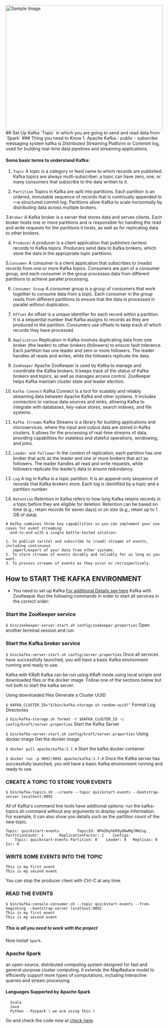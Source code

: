 <img src="https://github.com/sahil1476/Spark_Kafka_Project/assets/94641122/7ef660d9-5352-4a1f-81e2-4691c5e75ad8" alt="Sample Image" width="100%" height="400">
## Set Up Kafka `Topic` in which you are going to send and read data from `Spark`
### Thing you need to Know 
1. Apache Kafka - public - subscribe messaging system
   kafka is Distributed Streaming Platform or Commint log,  used for building real-time data pipelines and streaming applications.
  
#### Some basic terms to understand Kafka:

1. `Topic`
A topic is a category or feed name to which records are published. Kafka topics are always multi-subscriber; a topic can have zero, one, or many consumers that subscribe to the data written to it.

2. `Partition`
Topics in Kafka are split into partitions. Each partition is an ordered, immutable sequence of records that is continually appended to—a structured commit log. Partitions allow Kafka to scale horizontally by distributing data across multiple brokers.

3.`Broker`
A Kafka broker is a server that stores data and serves clients. Each broker hosts one or more partitions and is responsible for handling the read and write requests for the partitions it hosts, as well as for replicating data to other brokers.

4. `Producer`
A producer is a client application that publishes (writes) records to Kafka topics. Producers send data to Kafka brokers, which store the data in the appropriate topic partitions.

5.`Consumer`
A consumer is a client application that subscribes to (reads) records from one or more Kafka topics. Consumers are part of a consumer group, and each consumer in the group processes data from different partitions to achieve parallel processing.

6. `Consumer Group`
A consumer group is a group of consumers that work together to consume data from a topic. Each consumer in the group reads from different partitions to ensure that the data is processed in parallel without duplication.

7. `Offset`
An offset is a unique identifier for each record within a partition. It is a sequential number that Kafka assigns to records as they are produced to the partition. Consumers use offsets to keep track of which records they have processed.

8. `Replication`
Replication in Kafka involves duplicating data from one broker (the leader) to other brokers (followers) to ensure fault tolerance. Each partition has one leader and zero or more followers. The leader handles all reads and writes, while the followers replicate the data.

9. `ZooKeeper`
Apache ZooKeeper is used by Kafka to manage and coordinate the Kafka brokers. It keeps track of the status of Kafka brokers and topics, as well as manages access control. ZooKeeper helps Kafka maintain cluster state and leader election.

10. `Kafka Connect`
Kafka Connect is a tool for scalably and reliably streaming data between Apache Kafka and other systems. It includes connectors to various data sources and sinks, allowing Kafka to integrate with databases, key-value stores, search indexes, and file systems.

11. `Kafka Streams`
Kafka Streams is a library for building applications and microservices, where the input and output data are stored in Kafka clusters. It allows for the processing of real-time streams of data, providing capabilities for stateless and stateful operations, windowing, and joins.

12. `Leader and Follower`
In the context of replication, each partition has one broker that acts as the leader and one or more brokers that act as followers. The leader handles all read and write requests, while followers replicate the leader’s data to ensure redundancy.

13. `Log`
A log in Kafka is a topic partition. It is an append-only sequence of records that Kafka brokers store. Each log is identified by a topic and a partition number.

14. `Retention`
Retention in Kafka refers to how long Kafka retains records in a topic before they are eligible for deletion. Retention can be based on time (e.g., retain records for seven days) or on size (e.g., retain up to 1 GB of data).


```
# Kafka combines three key capabilities so you can implement your use cases for event streaming
  end-to-end with a single battle-tested solution:

1. To publish (write) and subscribe to (read) streams of events, including continuous
   import/export of your data from other systems.
2. To store streams of events durably and reliably for as long as you want.
3. To process streams of events as they occur or retrospectively.
```



## How to START THE KAFKA ENVIRONMENT
   - You need to set up Kafka [For additional Details see here](https://kafka.apache.org/documentation/)
Kafka with ZooKeeper
Run the following commands in order to start all services in the correct order:

### Start the ZooKeeper service
```$ bin/zookeeper-server-start.sh config/zookeeper.properties```
Open another terminal session and run:

### Start the Kafka broker service
```$ bin/kafka-server-start.sh config/server.properties```
Once all services have successfully launched, you will have a basic Kafka environment running and ready to use.

Kafka with KRaft
Kafka can be run using KRaft mode using local scripts and downloaded files or the docker image. Follow one of the sections below but not both to start the kafka server.

Using downloaded files
Generate a Cluster UUID

```$ KAFKA_CLUSTER_ID="$(bin/kafka-storage.sh random-uuid)"```
Format Log Directories

```$ bin/kafka-storage.sh format -t $KAFKA_CLUSTER_ID -c config/kraft/server.properties```
Start the Kafka Server

```$ bin/kafka-server-start.sh config/kraft/server.properties```
Using docker image
Get the docker image

```$ docker pull apache/kafka:3.7.0```
Start the kafka docker container

```$ docker run -p 9092:9092 apache/kafka:3.7.0```
Once the Kafka server has successfully launched, you will have a basic Kafka environment running and ready to use.

### CREATE A TOPIC TO STORE YOUR EVENTS
```
$ bin/kafka-topics.sh --create --topic quickstart-events --bootstrap-server localhost:9092
```
All of Kafka's command line tools have additional options: run the kafka-topics.sh command without any arguments to display usage information. For example, it can also show you details such as the partition count of the new topic:

```$ bin/kafka-topics.sh --describe --topic quickstart-events --bootstrap-server localhost:9092
Topic: quickstart-events        TopicId: NPmZHyhbR9y00wMglMH2sg PartitionCount: 1       ReplicationFactor: 1	Configs:
    Topic: quickstart-events Partition: 0    Leader: 0   Replicas: 0 Isr: 0
 ```
### WRITE SOME EVENTS INTO THE TOPIC
```$ bin/kafka-console-producer.sh --topic quickstart-events --bootstrap-server localhost:9092
This is my first event
This is my second event
```
You can stop the producer client with Ctrl-C at any time.

### READ THE EVENTS
```
$ bin/kafka-console-consumer.sh --topic quickstart-events --from-beginning --bootstrap-server localhost:9092
This is my first event
This is my second event
```
##### This is all you need to work with the project

Now install `Spark`. 
### Apache Spark 
   an open-source, distributed computing system designed for fast and general-purpose cluster computing. It extends the MapReduce model to efficiently support more types of computations, 
   including interactive queries and stream processing.
#### Languages Supported by Apache Spark 
      Scala
      Java
      Python - Pyspark ( we are using this )

Go and check the code now at [check here](https://github.com/sahil1476/Spark_Kafka_Project/tree/main/taskimp ).


